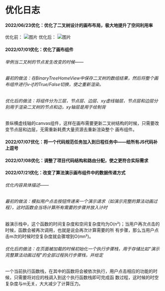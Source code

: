 # 优化日志

#### 2022/06/23优化：优化了二叉树设计的画布布局，极大地提升了空间利用率
优化前：
![图片](https://user-images.githubusercontent.com/65166118/175334600-2bb435b7-97ec-47c8-8144-074befdda8f6.png)
优化后：
![图片](https://user-images.githubusercontent.com/65166118/175334576-688fc79a-7b67-414b-9286-180286f16386.png)

#### 2022/07/01优化：优化了画布组件
###### 举例当二叉树的节点发生改变的时候——
###### 最初的做法：在BinaryTreeHomeView中保存二叉树的数组结果，然后将整个画布组件进行v-if的True/False切换，使之重新渲染。
###### 优化后的做法：将组件分为三层，节点层、边层、xy虚线轴层，节点层和边层分别用于渲染二叉树的节点和边，xy轴层是用于绘制背
景纵横虚线轴的canvas组件，这样在画布需要更新二叉树结构的时候，只需要改变节点层和边层，无需重新耗费大量资源去重新渲染整个
画布组件。

#### 2022/07/07优化：将一个代码规范任务加入到日程任务中——给所有JS代码补上逗号
#### 2022/07/08优化：调整了项目代码结构和路由分配，使之更符合实际需求
#### 2022/07/21优化：改变了算法演示画布组件中的数据传递方式
###### 优化内容具体描述——
###### 最初的做法：模拟用户点击按钮传递来一个演示请求（如演示完整的算法动画过程），这时函数会当场计算所有需要的步骤并放入计时
器演示栈中，这个函数的时间复杂度和空间复杂度均为O(n²)；当用户再次点击的时候，函数会被再次调用，也就是说会再次计算需要的所
有步骤，那么当用户点击m次的时候时空复杂度就会骤增到O(mn²)。
###### 优化后的做法：在页面被加载的时候初始化一个执行步骤栈，用于存储比如“演示完整算法动画过程”的全部过程执行步骤栈，并给定
一个当前执行函数栈，在其中的函数将会被依次执行，用户点击相应的功能的时候，只需要将对应的栈调入到这个执行函数栈即可完成函
数过程，这时候的时空复杂度与m无关，大大减少了计算压力。

